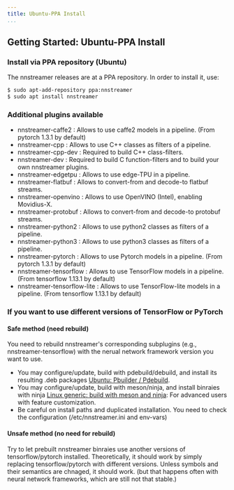 ```yaml
---
title: Ubuntu-PPA Install
...
```


## Getting Started: Ubuntu-PPA Install


### Install via PPA repository (Ubuntu)

The nnstreamer releases are at a PPA repository. In order to install it, use:

```bash
$ sudo apt-add-repository ppa:nnstreamer
$ sudo apt install nnstreamer
```

### Additional plugins available

* nnstreamer-caffe2 : Allows to use caffe2 models in a pipeline. (From pytorch 1.3.1 by default)
* nnstreamer-cpp : Allows to use C++ classes as filters of a pipeline.
* nnstreamer-cpp-dev : Required to build C++ class-filters.
* nnstreamer-dev : Required to build C function-filters and to build your own nnstreamer plugins.
* nnstreamer-edgetpu : Allows to use edge-TPU in a pipeline.
* nnstreamer-flatbuf : Allows to convert-from and decode-to flatbuf streams.
* nnstreamer-openvino : Allows to use OpenVINO (Intel), enabling Movidius-X.
* nnstreamer-protobuf : Allows to convert-from and decode-to protobuf streams.
* nnstreamer-python2 : Allows to use python2 classes as filters of a pipeline.
* nnstreamer-python3 : Allows to use python3 classes as filters of a pipeline.
* nnstreamer-pytorch : Allows to use Pytorch models in a pipeline. (From pytorch 1.3.1 by default)
* nnstreamer-tensorflow : Allows to use TensorFlow models in a pipeline. (From tensorflow 1.13.1 by default)
* nnstreamer-tensorflow-lite : Allows to use TensorFlow-lite models in a pipeline. (From tensorflow 1.13.1 by default)


### If you want to use different versions of TensorFlow or PyTorch

#### Safe method (need rebuild)

You need to rebuild nnstreamer's corresponding subplugins (e.g., nnstreamer-tensorflow) with the nerual network framework version you want to use.

* You may configure/update, build with pdebuild/debuild, and install its resulting .deb packages [Ubuntu: Pbuilder / Pdebuild](Documentation/getting-started-ubuntu-debuild.md).
* You may configure/update, build with meson/ninja, and install binraies with ninja [Linux generic: build with meson and ninja](Documentation/getting-started-meson-build.md): For advanced users with feature customization.
* Be careful on install paths and duplicated installation. You need to check the configuration (/etc/nnstreamer.ini and env-vars)

#### Unsafe method (no need for rebuild)

Try to let prebuilt nnstreamer binraies use another versions of tensorflow/pytorch installed. Theoretically, it should work by simply replacing tensorflow/pytorch with different versions. Unless symbols and their semantics are chnaged, it should work. (but that happens often with neural network frameworks, which are still not that stable.)
